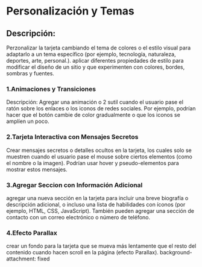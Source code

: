 # Personalización y Temas
## Descripción: 
Perzonalizar la tarjeta cambiando el tema de colores o el estilo visual para adaptarlo a un tema específico (por ejemplo, tecnología, naturaleza, deportes, arte, personal.). aplicar diferentes propiedades de estilo para modificar el diseño de un sitio y que experimenten con colores, bordes, sombras y fuentes.

### 1.Animaciones y Transiciones
Descripción: Agregar una animación o 2 sutil cuando el usuario pase el ratón sobre los enlaces o los iconos de redes sociales. Por ejemplo, podrían hacer que el botón cambie de color gradualmente o que los iconos se amplíen un poco.

### 2.Tarjeta Interactiva con Mensajes Secretos
Crear mensajes secretos o detalles ocultos en la tarjeta, los cuales solo se muestren cuando el usuario pase el mouse sobre ciertos elementos (como el nombre o la imagen). Podrían usar hover y pseudo-elementos para mostrar estos mensajes.

### 3.Agregar Seccion con Información Adicional
agregar una nueva sección en la tarjeta para incluir una breve biografía o descripción adicional, o incluso una lista de habilidades con íconos (por ejemplo, HTML, CSS, JavaScript). También pueden agregar una sección de contacto con un correo electrónico o número de teléfono.

### 4.Efecto Parallax
crear un fondo para la tarjeta que se mueva más lentamente que el resto del contenido cuando hacen scroll en la página (efecto Parallax).
background-attachment: fixed
